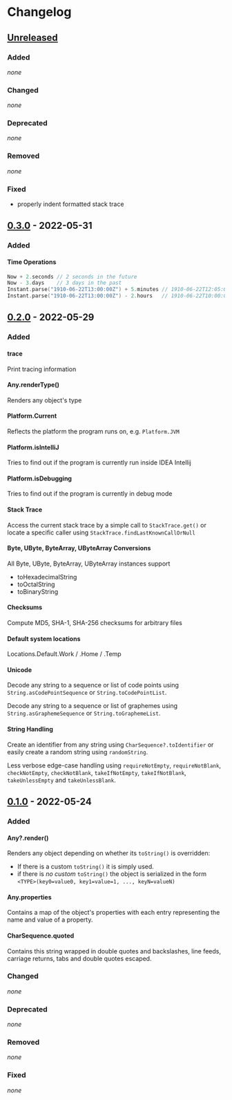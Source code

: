 # Changelog

## [Unreleased]

### Added

*none*

### Changed

*none*

### Deprecated

*none*

### Removed

*none*

### Fixed

- properly indent formatted stack trace

## [0.3.0] - 2022-05-31

### Added

#### Time Operations

```kotlin
Now + 2.seconds // 2 seconds in the future
Now - 3.days    // 3 days in the past
Instant.parse("1910-06-22T13:00:00Z") + 5.minutes // 1910-06-22T12:05:00Z
Instant.parse("1910-06-22T13:00:00Z") - 2.hours   // 1910-06-22T10:00:00Z
```

## [0.2.0] - 2022-05-29

### Added

#### trace

Print tracing information

#### Any.renderType()

Renders any object's type

#### Platform.Current

Reflects the platform the program runs on, e.g. `Platform.JVM`

#### Platform.isIntelliJ

Tries to find out if the program is currently run inside IDEA Intellij

#### Platform.isDebugging

Tries to find out if the program is currently in debug mode

#### Stack Trace

Access the current stack trace by a simple call to `StackTrace.get()`
or locate a specific caller using `StackTrace.findLastKnownCallOrNull`

#### Byte, UByte, ByteArray, UByteArray Conversions

All Byte, UByte, ByteArray, UByteArray instances support

- toHexadecimalString
- toOctalString
- toBinaryString

#### Checksums

Compute MD5, SHA-1, SHA-256 checksums for arbitrary files

#### Default system locations

Locations.Default.Work / .Home / .Temp

#### Unicode

Decode any string to a sequence or list of code points using `String.asCodePointSequence` or `String.toCodePointList`.

Decode any string to a sequence or list of graphemes using `String.asGraphemeSequence` or `String.toGraphemeList`.

#### String Handling

Create an identifier from any string using `CharSequence?.toIdentifier`
or easily create a random string using `randomString`.

Less verbose edge-case handling using `requireNotEmpty`, `requireNotBlank`, `checkNotEmpty`, `checkNotBlank`,
`takeIfNotEmpty`, `takeIfNotBlank`, `takeUnlessEmpty` and `takeUnlessBlank`.


## [0.1.0] - 2022-05-24

### Added

#### Any?.render()

Renders any object depending on whether its `toString()` is overridden:

- If there is a custom `toString()` it is simply used.
- if there is *no custom* `toString()` the object is serialized in the form `<TYPE>(key0=value0, key1=value=1, ..., keyN=valueN)`

#### Any.properties

Contains a map of the object's properties with each entry representing
the name and value of a property.

#### CharSequence.quoted

Contains this string wrapped in double quotes
and backslashes, line feeds, carriage returns, tabs and double quotes escaped.

### Changed

*none*

### Deprecated

*none*

### Removed

*none*

### Fixed

*none*

[unreleased]: https://github.com/bkahlert/kommons/compare/v0.3.0...HEAD

[0.3.0]: https://github.com/bkahlert/kommons/compare/v0.2.0...v0.3.0

[0.2.0]: https://github.com/bkahlert/kommons/compare/v0.1.0...v0.2.0

[0.1.0]: https://github.com/bkahlert/kommons/releases/tag/v0.1.0
